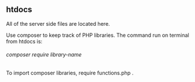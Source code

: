## htdocs

All of the server side files are located here.

Use composer to keep track of PHP libraries. The command run on terminal from htdocs is:

###### composer require library-name

To import composer libraries, require functions.php .
